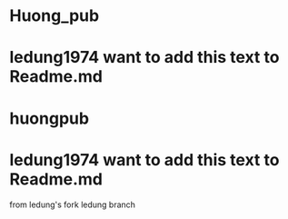 
# Huong_pub
# ledung1974 want to add this text to Readme.md

# huongpub
# ledung1974 want to add this text to Readme.md
from ledung's fork ledung branch
